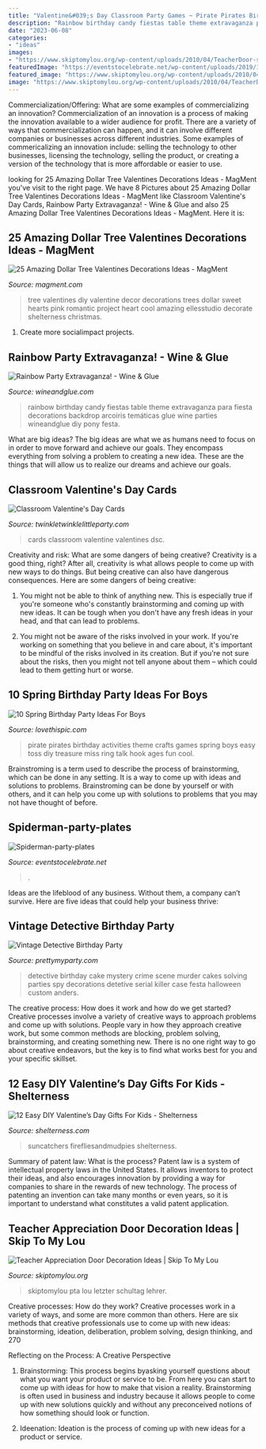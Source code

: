 ```yaml
---
title: "Valentine&#039;s Day Classroom Party Games ~ Pirate Pirates Birthday Activities Theme Crafts Games Spring Boys Easy Toss Diy Treasure Miss Ring Talk Hook Ages Fun Cool"
description: "Rainbow birthday candy fiestas table theme extravaganza para fiesta decorations backdrop arcoiris temáticas glue wine parties wineandglue diy pony festa"
date: "2023-06-08"
categories:
- "ideas"
images:
- "https://www.skiptomylou.org/wp-content/uploads/2010/04/TeacherDoor-superstar-1.jpg"
featuredImage: "https://eventstocelebrate.net/wp-content/uploads/2019/10/Spiderman-party-plates.jpeg"
featured_image: "https://www.skiptomylou.org/wp-content/uploads/2010/04/TeacherDoor-superstar-1.jpg"
image: "https://www.skiptomylou.org/wp-content/uploads/2010/04/TeacherDoor-superstar-1.jpg"
---
```



Commercialization/Offering: What are some examples of commercializing an innovation?
Commercialization of an innovation is a process of making the innovation available to a wider audience for profit. There are a variety of ways that commercialization can happen, and it can involve different companies or businesses across different industries. Some examples of commericalizing an innovation include: selling the technology to other businesses, licensing the technology, selling the product, or creating a version of the technology that is more affordable or easier to use.

	

		
looking for 25 Amazing Dollar Tree Valentines Decorations Ideas - MagMent you've visit to the right page. We have 8 Pictures about 25 Amazing Dollar Tree Valentines Decorations Ideas - MagMent like Classroom Valentine&#039;s Day Cards, Rainbow Party Extravaganza! - Wine &amp; Glue and also 25 Amazing Dollar Tree Valentines Decorations Ideas - MagMent. Here it is:
		
    
## 25 Amazing Dollar Tree Valentines Decorations Ideas - MagMent

<img loading=lazy src="https://www.magment.com/wp-content/uploads/2016/11/Valentines-Day-Tree-1.jpg" onerror="this.onerror=null;this.src='https://tse2.mm.bing.net/th?id=OIP.ZuBknbF6lHUh1Ez4pfYW4QHaLH&amp;pid=15.1';" alt="25 Amazing Dollar Tree Valentines Decorations Ideas - MagMent">

_Source: magment.com_

>tree valentines diy valentine decor decorations trees dollar sweet hearts pink romantic project heart cool amazing ellesstudio decorate shelterness christmas. 

	

1. Create more socialimpact projects.

    
## Rainbow Party Extravaganza! - Wine &amp; Glue

<img loading=lazy src="http://www.wineandglue.com/wp-content/uploads/2012/09/rainbow_party_candy_table.jpg" onerror="this.onerror=null;this.src='https://tse1.mm.bing.net/th?id=OIP.W8t8hqOXfp6tMJ39bHbvOgHaLh&amp;pid=15.1';" alt="Rainbow Party Extravaganza! - Wine &amp; Glue">

_Source: wineandglue.com_

>rainbow birthday candy fiestas table theme extravaganza para fiesta decorations backdrop arcoiris temáticas glue wine parties wineandglue diy pony festa. 

	

What are big ideas?
The big ideas are what we as humans need to focus on in order to move forward and achieve our goals. They encompass everything from solving a problem to creating a new idea. These are the things that will allow us to realize our dreams and achieve our goals.

    
## Classroom Valentine&#039;s Day Cards

<img loading=lazy src="http://www.twinkletwinklelittleparty.com/wp-content/uploads/2016/02/DSC_0705.jpg" onerror="this.onerror=null;this.src='https://tse2.mm.bing.net/th?id=OIP.5Nnm7GBsXd1W-nv78DZEaQHaLH&amp;pid=15.1';" alt="Classroom Valentine&#039;s Day Cards">

_Source: twinkletwinklelittleparty.com_

>cards classroom valentine valentines dsc. 

	

Creativity and risk: What are some dangers of being creative?
Creativity is a good thing, right? After all, creativity is what allows people to come up with new ways to do things. But being creative can also have dangerous consequences. Here are some dangers of being creative:
1) You might not be able to think of anything new. This is especially true if you're someone who's constantly brainstorming and coming up with new ideas. It can be tough when you don't have any fresh ideas in your head, and that can lead to problems.

2) You might not be aware of the risks involved in your work. If you're working on something that you believe in and care about, it's important to be mindful of the risks involved in its creation. But if you're not sure about the risks, then you might not tell anyone about them – which could lead to them getting hurt or worse.

    
## 10 Spring Birthday Party Ideas For Boys

<img loading=lazy src="http://www.lovethispic.com/uploaded_images/blogs/36-1428217670-5-4.jpg" onerror="this.onerror=null;this.src='https://tse4.mm.bing.net/th?id=OIP.N4qgDn128Dnt6x2FTh1bQgHaMT&amp;pid=15.1';" alt="10 Spring Birthday Party Ideas For Boys">

_Source: lovethispic.com_

>pirate pirates birthday activities theme crafts games spring boys easy toss diy treasure miss ring talk hook ages fun cool. 

	

Brainstroming is a term used to describe the process of brainstorming, which can be done in any setting. It is a way to come up with ideas and solutions to problems. Brainstroming can be done by yourself or with others, and it can help you come up with solutions to problems that you may not have thought of before.

    
## Spiderman-party-plates

<img loading=lazy src="https://eventstocelebrate.net/wp-content/uploads/2019/10/Spiderman-party-plates.jpeg" onerror="this.onerror=null;this.src='https://tse2.mm.bing.net/th?id=OIP.u2kTs39kZAvpus62ghl0SAHaJ4&amp;pid=15.1';" alt="Spiderman-party-plates">

_Source: eventstocelebrate.net_

>. 

	

Ideas are the lifeblood of any business. Without them, a company can’t survive. Here are five ideas that could help your business thrive:

    
## Vintage Detective Birthday Party

<img loading=lazy src="http://www.prettymyparty.com/wp-content/uploads/2015/03/Detective-Party-Cake.jpg" onerror="this.onerror=null;this.src='https://tse2.mm.bing.net/th?id=OIP.VtaygBjRsoduh8qICiE3EwHaLD&amp;pid=15.1';" alt="Vintage Detective Birthday Party">

_Source: prettymyparty.com_

>detective birthday cake mystery crime scene murder cakes solving parties spy decorations detetive serial killer case festa halloween custom anders. 

	

The creative process: How does it work and how do we get started?
Creative processes involve a variety of creative ways to approach problems and come up with solutions. People vary in how they approach creative work, but some common methods are blocking, problem solving, brainstorming, and creating something new. There is no one right way to go about creative endeavors, but the key is to find what works best for you and your specific skillset.

    
## 12 Easy DIY Valentine’s Day Gifts For Kids - Shelterness

<img loading=lazy src="https://i.shelterness.com/2016/01/easy-diy-valentines-day-gifts-for-kids5-750x1125.jpg" onerror="this.onerror=null;this.src='https://tse2.mm.bing.net/th?id=OIP.2IzWj7prQroCNPxKPl14NwHaLH&amp;pid=15.1';" alt="12 Easy DIY Valentine’s Day Gifts For Kids - Shelterness">

_Source: shelterness.com_

>suncatchers firefliesandmudpies shelterness. 

	

Summary of patent law: What is the process?
Patent law is a system of intellectual property laws in the United States. It allows inventors to protect their ideas, and also encourages innovation by providing a way for companies to share in the rewards of new technology. The process of patenting an invention can take many months or even years, so it is important to understand what constitutes a valid patent application.

    
## Teacher Appreciation Door Decoration Ideas | Skip To My Lou

<img loading=lazy src="https://www.skiptomylou.org/wp-content/uploads/2010/04/TeacherDoor-superstar-1.jpg" onerror="this.onerror=null;this.src='https://tse1.mm.bing.net/th?id=OIP.cYkg-tU2Kjc2ahS02dihHwAAAA&amp;pid=15.1';" alt="Teacher Appreciation Door Decoration Ideas | Skip To My Lou">

_Source: skiptomylou.org_

>skiptomylou pta lou letzter schultag lehrer. 

	

Creative processes: How do they work?
Creative processes work in a variety of ways, and some are more common than others. Here are six methods that creative professionals use to come up with new ideas: brainstorming, ideation, deliberation, problem solving, design thinking, and 270

Reflecting on the Process: A Creative Perspective

1. Brainstorming: This process begins byasking yourself questions about what you want your product or service to be. From here you can start to come up with ideas for how to make that vision a reality. Brainstorming is often used in business and industry because it allows people to come up with new solutions quickly and without any preconceived notions of how something should look or function.

2. Ideenation: Ideation is the process of coming up with new ideas for a product or service.

